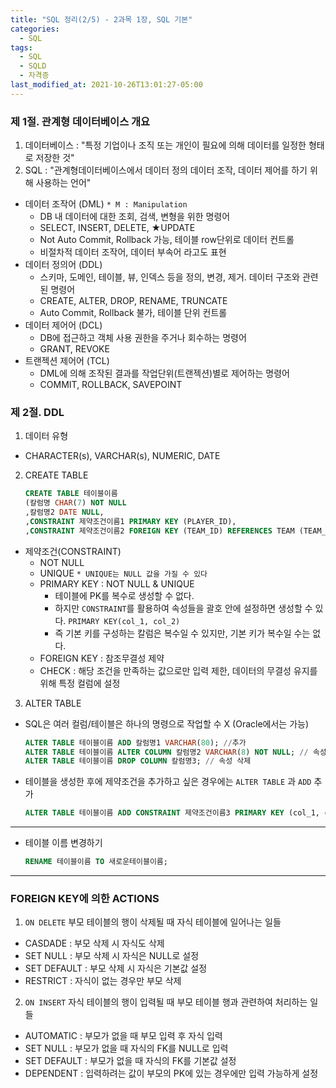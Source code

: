 ```yaml
---
title: "SQL 정리(2/5) - 2과목 1장, SQL 기본"
categories:
  - SQL
tags:
  - SQL
  - SQLD
  - 자격증
last_modified_at: 2021-10-26T13:01:27-05:00
---
```


### 제 1절. 관계형 데이터베이스 개요

1. 데이터베이스 : "특정 기업이나 조직 또는 개인이 필요에 의해 데이터를 일정한 형태로 저장한 것"
2. SQL : "관계형데이터베이스에서 데이터 정의 데이터 조작, 데이터 제어를 하기 위해 사용하는 언어"
- 데이터 조작어 (DML) `* M : Manipulation`
  - DB 내 데이터에 대한 조회, 검색, 변형을 위한 명령어
  - SELECT, INSERT, DELETE, ★UPDATE
  - Not Auto Commit, Rollback 가능, 테이블 row단위로 데이터 컨트롤
  - 비절차적 데이터 조작어, 데이터 부속어 라고도 표현
- 데이터 정의어 (DDL)
  - 스키마, 도메인, 테이블, 뷰, 인덱스 등을 정의, 변경, 제거. 데이터 구조와 관련된 명령어
  - CREATE, ALTER, DROP, RENAME, TRUNCATE
  - Auto Commit, Rollback 불가, 테이블 단위 컨트롤
- 데이터 제어어 (DCL) 
  - DB에 접근하고 객체 사용 권한을 주거나 회수하는 명령어
  - GRANT, REVOKE
- 트랜젝션 제어어 (TCL) 
  - DML에 의해 조작된 결과를 작업단위(트랜젝션)별로 제어하는 명령어
  - COMMIT, ROLLBACK, SAVEPOINT

### 제 2절. DDL

1. 데이터 유형
- CHARACTER(s), VARCHAR(s), NUMERIC, DATE
2. CREATE TABLE
    ```sql
    CREATE TABLE 테이블이름
    (칼럼명 CHAR(7) NOT NULL
    ,칼럼명2 DATE NULL,
    ,CONSTRAINT 제약조건이름1 PRIMARY KEY (PLAYER_ID),
    ,CONSTRAINT 제약조건이름2 FOREIGN KEY (TEAM_ID) REFERENCES TEAM (TEAM_ID));
    ```

- 제약조건(CONSTRAINT)
  - NOT NULL
  - UNIQUE `* UNIQUE는 NULL 값을 가질 수 있다`
  - PRIMARY KEY : NOT NULL & UNIQUE
    - 테이블에 PK를 복수로 생성할 수 없다.
    - 하지만 `CONSTRAINT`를 활용하여 속성들을 괄호 안에 설정하면 생성할 수 있다. `PRIMARY KEY(col_1, col_2)` 
    - 즉 기본 키를 구성하는 칼럼은 복수일 수 있지만, 기본 키가 복수일 수는 없다.
  - FOREIGN KEY : 참조무결성 제약
  - CHECK : 해당 조건을 만족하는 값으로만 입력 제한, 데이터의 무결성 유지를 위해 특정 컬럼에 설정

3. ALTER TABLE

- SQL은 여러 컬럼/테이블은 하나의 명령으로 작업할 수 X (Oracle에서는 가능)

    ```sql
    ALTER TABLE 테이블이름 ADD 칼럼명1 VARCHAR(80); //추가
    ALTER TABLE 테이블이름 ALTER COLUMN 칼럼명2 VARCHAR(8) NOT NULL; // 속성명변경
    ALTER TABLE 테이블이름 DROP COLUMN 칼럼명3; // 속성 삭제
  ```

- 테이블을 생성한 후에 제약조건을 추가하고 싶은 경우에는 `ALTER TABLE` 과 `ADD` 추가

  ```sql
  ALTER TABLE 테이블이름 ADD CONSTRAINT 제약조건이름3 PRIMARY KEY (col_1, col_2)
  ```

---

- 테이블 이름 변경하기

  ```sql
  RENAME 테이블이름 TO 새로운테이블이름;
  ```

---

### FOREIGN KEY에 의한 ACTIONS

1. `ON DELETE` 부모 테이블의 행이 삭제될 때 자식 테이블에 일어나는 일들
- CASDADE : 부모 삭제 시 자식도 삭제
- SET NULL : 부모 삭제 시 자식은 NULL로 설정
- SET DEFAULT : 부모 삭제 시 자식은 기본값 설정
- RESTRICT : 자식이 없는 경우만 부모 삭제

2. `ON INSERT` 자식 테이블의 행이 입력될 때 부모 테이블 행과 관련하여 처리하는 일들
- AUTOMATIC : 부모가 없을 때 부모 입력 후 자식 입력
- SET NULL : 부모가 없을 때 자식의 FK를 NULL로 입력
- SET DEFAULT : 부모가 없을 때 자식의 FK를 기본값 설정
- DEPENDENT : 입력하려는 값이 부모의 PK에 있는 경우에만 입력 가능하게 설정